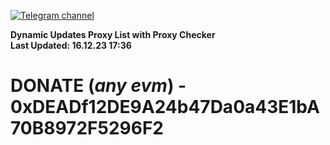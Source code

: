[![Telegram channel](https://img.shields.io/endpoint?url=https://runkit.io/damiankrawczyk/telegram-badge/branches/master?url=https://t.me/n4z4v0d)](https://t.me/n4z4v0d) 

**Dynamic Updates Proxy List with Proxy Checker**  
**Last Updated: 16.12.23 17:36**

# DONATE (_any evm_) - 0xDEADf12DE9A24b47Da0a43E1bA70B8972F5296F2
